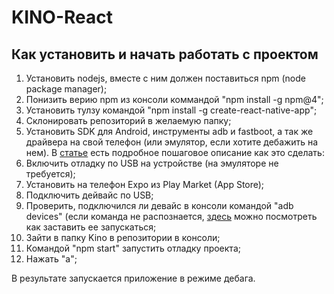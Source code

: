 # KINO-React

## Как установить и начать работать с проектом

1) Установить nodejs, вместе с ним должен поставиться npm (node package manager);
2) Понизить верию npm из консоли коммандой "npm install -g npm@4";
3) Установить тулзу командой "npm install -g create-react-native-app";
4) Склонировать репозиторий в желаемую папку;
5) Установить SDK для Android, инструменты adb и fastboot, а так же драйвера на свой телефон (или эмулятор, если хотите дебажить на нем). В [статье](https://4idroid.com/adb-drivers-fastboot-install/) есть подробное пошаговое описание как это сделать:
6) Включить отладку по USB на устройстве (на эмуляторе не требуется);
7) Установить на телефон Expo из Play Market (App Store);
8) Подключить дейвайс по USB;
9) Проверить, подключился ли девайс в консоли командой "adb devices" (если команда не распознается, [здесь](https://www.4tablet-pc.net/reviews-a-articles/143-program-adb-installing-and-configuring-the-system-user.html) можно посмотреть как заставить ее запускаться;
10) Зайти в папку Kino в репозитории в консоли;
11) Командой "npm start" запустить отладку проекта;
12) Нажать "a";

В результате запускается приложение в режиме дебага.
